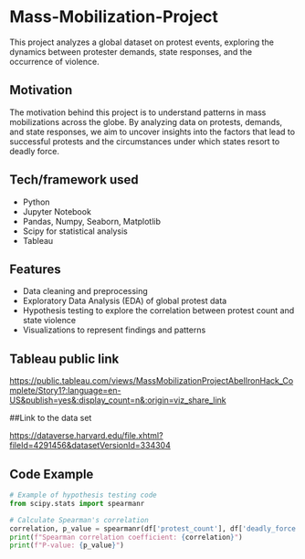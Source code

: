 # Mass-Mobilization-Project
This project analyzes a global dataset on protest events, exploring the dynamics between protester demands, state responses, and the occurrence of violence.

## Motivation

The motivation behind this project is to understand patterns in mass mobilizations across the globe. By analyzing data on protests, demands, and state responses, we aim to uncover insights into the factors that lead to successful protests and the circumstances under which states resort to deadly force.


## Tech/framework used

- Python
- Jupyter Notebook
- Pandas, Numpy, Seaborn, Matplotlib
- Scipy for statistical analysis
- Tableau

## Features

- Data cleaning and preprocessing
- Exploratory Data Analysis (EDA) of global protest data
- Hypothesis testing to explore the correlation between protest count and state violence
- Visualizations to represent findings and patterns

## Tableau public link


https://public.tableau.com/views/MassMobilizationProjectAbelIronHack_Complete/Story1?:language=en-US&publish=yes&:display_count=n&:origin=viz_share_link

##Link to the data set

https://dataverse.harvard.edu/file.xhtml?fileId=4291456&datasetVersionId=334304

## Code Example


```python
# Example of hypothesis testing code
from scipy.stats import spearmanr

# Calculate Spearman's correlation
correlation, p_value = spearmanr(df['protest_count'], df['deadly_force'])
print(f"Spearman correlation coefficient: {correlation}")
print(f"P-value: {p_value}")



